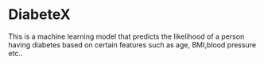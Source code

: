 # DiabeteX
This is a machine learning model that predicts the likelihood of a person having diabetes based on certain features such as age, BMI,blood pressure etc..
